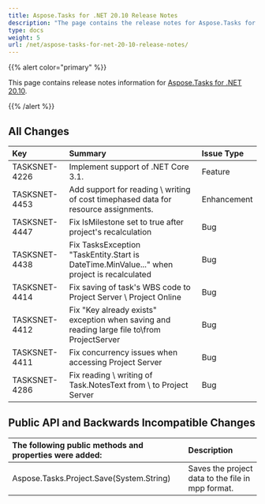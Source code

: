 ```yaml
---
title: Aspose.Tasks for .NET 20.10 Release Notes
description: "The page contains the release notes for Aspose.Tasks for .NET 20.10."
type: docs
weight: 5
url: /net/aspose-tasks-for-net-20-10-release-notes/
---
```


{{% alert color="primary" %}}

This page contains release notes information for [Aspose.Tasks for .NET 20.10](https://downloads.aspose.com/tasks/net/new-releases/-aspose.tasks-for-.net-20.10/).

{{% /alert %}}

## **All Changes**
|**Key**|**Summary**|**Issue Type**|
| :- | :- | :- |
| TASKSNET-4226 | Implement support of .NET Core 3.1. | Feature |
| TASKSNET-4453 | Add support for reading \ writing of cost timephased data for resource assignments. | Enhancement |
| TASKSNET-4447 | Fix IsMilestone set to true after project's recalculation | Bug |
| TASKSNET-4438 | Fix TasksException "TaskEntity.Start is DateTime.MinValue..." when project is recalculated | Bug |
| TASKSNET-4414 | Fix saving of task's WBS code to Project Server \ Project Online | Bug |
| TASKSNET-4412 | Fix "Key already exists" exception when saving and reading large file to\from ProjectServer | Bug |
| TASKSNET-4411 | Fix concurrency issues when accessing Project Server | Bug |
| TASKSNET-4286 | Fix reading \ writing of Task.NotesText from \ to Project Server | Bug |
## **Public API and Backwards Incompatible Changes**
|**The following public methods and properties were added:**|**Description**|
| :- | :- |
| Aspose.Tasks.Project.Save(System.String) | Saves the project data to the file in mpp format. |